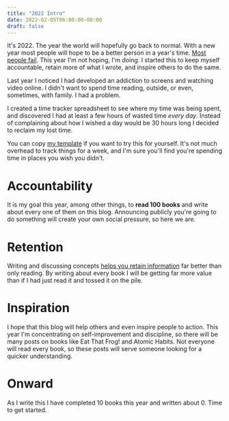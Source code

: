 ```yaml
---
title: "2022 Intro"
date: 2022-02-05T06:00:00-08:00
draft: false
---
```


It's 2022. The year the world will hopefully go back to normal. With a new year
most people will hope to be a better person in a year's time.
[Most people fail](https://discoverhappyhabits.com/new-years-resolution-statistics/).
This year I'm not hoping, I'm doing. I started this to keep myself accountable,
retain more of what I wrote, and inspire others to do the same.

Last year I noticed I had developed an addiction to screens and watching video
online. I didn't want to spend time reading, outside, or even, sometimes, with
family. I had a problem.

I created a time tracker spreadsheet to see where my time was being spent, and
discovered I had at least a few hours of wasted time *every day*. Instead of
complaining about how I wished a day would be 30 hours long I decided to reclaim
my lost time.

You can copy [my template](https://docs.google.com/spreadsheets/d/13HVmT02oUayGTdJaqrjg5KwwbZ5vOwFSW1-xpUU4mpU/edit?usp=sharing)
if you want to try this for yourself. It's not much overhead to track things for
a week, and I'm sure you'll find you're spending time in places you wish you didn't.


# Accountability

It is my goal this year, among other things, to **read 100 books** and write about
every one of them on this blog. Announcing publicly you're going to do something
will create your own social pressure, so here we are.

# Retention

Writing and discussing concepts
[helps you retain information](https://www.educationcorner.com/the-learning-pyramid.html)
far better than only reading. By writing about every book I will be getting
far more value than if I had just read it and tossed it on the pile.

# Inspiration

I hope that this blog will help others and even inspire people to action. This
year I'm concentrating on self-improvement and discipline, so there will be many
posts on books like Eat That Frog! and Atomic Habits. Not everyone will read every
book, so these posts will serve someone looking for a quicker understanding.

# Onward

As I write this I have completed 10 books this year and written about 0. Time to
get started.